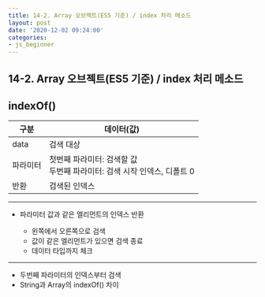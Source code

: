 ```yaml
---
title: 14-2. Array 오브젝트(ES5 기준) / index 처리 메소드
layout: post
date: '2020-12-02 09:24:00'
categories:
- js_beginner
---
```


## 14-2. Array 오브젝트(ES5 기준) / index 처리 메소드

## indexOf()

|구분|데이터(값)|
|---|---------|
|data|검색 대상|
|파라미터|첫번째 파라미터: 검색할 값 <br> 두번째 파라미터: 검색 시작 인덱스, 디폴트 0|
|반환|검색된 인덱스|

---

* 파라미터 값과 같은 엘리먼트의 인덱스 반환

    * 왼쪽에서 오른쪽으로 검색
    * 값이 같은 엘리먼트가 있으면 검색 종료
    * 데이터 타입까지 체크
    
---

* 두번째 파라미터의 인덱스부터 검색
* String과 Array의 indexOf() 차이